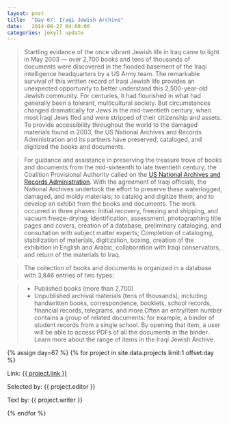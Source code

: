 ```yaml
---
layout: post
title:  "Day 67: Iraqi Jewish Archive"
date:   2014-08-27 04:00:00
categories: jekyll update
---
```


<!-- Remember to change the date above -->

> Startling evidence of the once vibrant Jewish life in Iraq came to light in May 2003 — over 2,700 books and tens of thousands of documents were discovered in the flooded basement of the Iraqi intelligence headquarters by a US Army team. The remarkable survival of this written record of Iraqi Jewish life provides an unexpected opportunity to better understand this 2,500-year-old Jewish community. For centuries, it had flourished in what had generally been a tolerant, multicultural society. But circumstances changed dramatically for Jews in the mid-twentieth century, when most Iraqi Jews fled and were stripped of their citizenship and assets. To provide accessibility throughout the world to the damaged materials found in 2003, the US National Archives and Records Administration and its partners have preserved, cataloged, and digitized the books and documents.

> For guidance and assistance in preserving the treasure trove of books and documents from the mid-sixteenth to late twentieth century, the Coalition Provisional Authority called on the [US National Archives and Records Administration](http://www.archives.gov/). With the agreement of Iraqi officials, the National Archives undertook the effort to preserve these waterlogged, damaged, and moldy materials; to catalog and digitize them; and to develop an exhibit from the books and documents. The work occurred in three phases: Initial recovery, freezing and shipping, and vacuum freeze-drying; Identification, assessment, photographing title pages and covers, creation of a database, preliminary cataloging, and consultation with subject matter experts; Completion of cataloging, stabilization of materials, digitization, boxing, creation of the exhibition in English and Arabic, collaboration with Iraqi conservators, and return of the materials to Iraq. 

> The collection of books and documents is organized in a database with 3,846 entries of two types: 

> - Published books (more than 2,700)
> - Unpublished archival materials (tens of thousands), including handwritten books, correspondence, booklets, school records, financial records, telegrams, and more.Often an entry/item number contains a group of related documents: for example, a binder of student records from a single school. By opening that item, a user will be able to access PDFs of all the documents in the binder. Learn more about the range of items in the Iraqi Jewish Archive.  





<!-- Remember to assign the day -->
{% assign day=67 %}
{% for project in site.data.projects limit:1 offset:day %}
<p>Link: <a href="{{ project.link }}">{{ project.link }}</a></p>
<p>Selected by: {{ project.editor }}</p>
<p>Text by: {{ project.writer }}</p>
{% endfor %}

